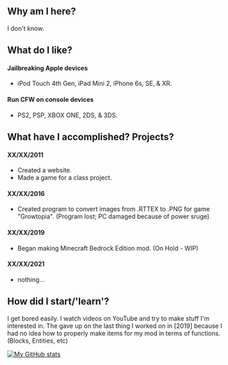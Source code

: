 ## Why am I here?

I don't know.

## What do I like?

#### Jailbreaking Apple devices
- iPod Touch 4th Gen, iPad Mini 2, iPhone 6s, SE, & XR.          

#### Run CFW on console devices
-  PS2, PSP, XBOX ONE, 2DS, & 3DS. 

## What have I accomplished? Projects?

#### XX/XX/2011
- Created a website.         
- Made a game for a class project.
                  
#### XX/XX/2016
- Created program to convert images from .RTTEX to .PNG for game "Growtopia". (Program lost; PC damaged because of power sruge)

#### XX/XX/2019
- Began making Minecraft Bedrock Edition mod. (On Hold - WIP)

#### XX/XX/2021
- nothing...

## How did I start/'learn'?

I get bored easily. I watch videos on YouTube and try to make stuff I'm interested in. The gave up on the last thing I worked on in [2019] because I had no idea how to properly make items for my mod in terms of functions. (Blocks, Entities, etc)

[![My GitHub stats](https://github-readme-stats.vercel.app/api?username=ispoof&count_private=true&theme=dark&show_icons=true&border_radius=10&include_all_commits=true)](https://github.com/anuraghazra/github-readme-stats)
